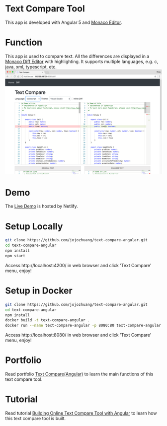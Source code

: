 # Text Compare Tool
This app is developed with Angular 5 and [Monaco Editor](https://github.com/Microsoft/monaco-editor).

# Function
This app is used to compare text. All the differences are displayed in a [Monaco Diff Editor](https://microsoft.github.io/monaco-editor/index.html) with highlighting. It supports multiple languages, e.g. c, java, xml, typescript, etc.
![image](/src/assets/textcompare.png)

# Demo
The [Live Demo](https://text-compare.netlify.com/) is hosted by Netlify.

# Setup Locally
```bash
git clone https://github.com/jojozhuang/text-compare-angular.git
cd text-compare-angular
npm install
npm start
```
Access http://localhost:4200/ in web browser and click 'Text Compare' menu, enjoy!

# Setup in Docker
```bash
git clone https://github.com/jojozhuang/text-compare-angular.git
cd text-compare-angular
npm install
docker build -t text-compare-angular .
docker run --name text-compare-angular -p 8080:80 text-compare-angular
```
Access http://localhost:8080/ in web browser and click 'Text Compare' menu, enjoy!

# Portfolio
Read portfolio [Text Compare(Angular)](http://jojozhuang.github.io/portfolio/text-compare-angular/) to learn the main functions of this text compare tool.

# Tutorial
Read tutorial [Building Online Text Compare Tool with Angular](http://jojozhuang.github.io/tutorial/angular/building-online-text-compare-tool-with-angular/) to learn how this text compare tool is built.
